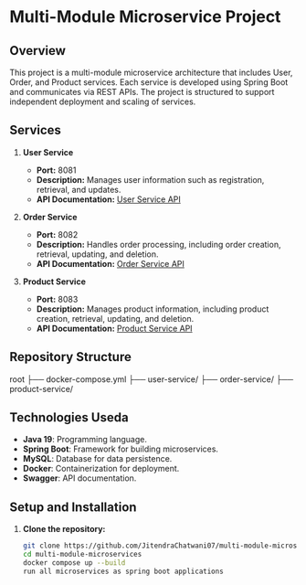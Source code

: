 # Multi-Module Microservice Project

## Overview

This project is a multi-module microservice architecture that includes User, Order, and Product services. Each service is developed using Spring Boot and communicates via REST APIs. The project is structured to support independent deployment and scaling of services.

## Services

1. **User Service**
   - **Port:** 8081
   - **Description:** Manages user information such as registration, retrieval, and updates.
   - **API Documentation:** [User Service API](./docs/user-api.md)

2. **Order Service**
   - **Port:** 8082
   - **Description:** Handles order processing, including order creation, retrieval, updating, and deletion.
   - **API Documentation:** [Order Service API](./docs/order-api.md)

3. **Product Service**
   - **Port:** 8083
   - **Description:** Manages product information, including product creation, retrieval, updating, and deletion.
   - **API Documentation:** [Product Service API](./docs/product-api.md)

## Repository Structure
root
├── docker-compose.yml 
├── user-service/ 
├── order-service/ 
├── product-service/



## Technologies Useda

- **Java 19**: Programming language.
- **Spring Boot**: Framework for building microservices.
- **MySQL**: Database for data persistence.
- **Docker**: Containerization for deployment.
- **Swagger**: API documentation.

## Setup and Installation

1. **Clone the repository:**

   ```bash
   git clone https://github.com/JitendraChatwani07/multi-module-microservices.git
   cd multi-module-microservices
   docker compose up --build
   run all microservices as spring boot applications
   
